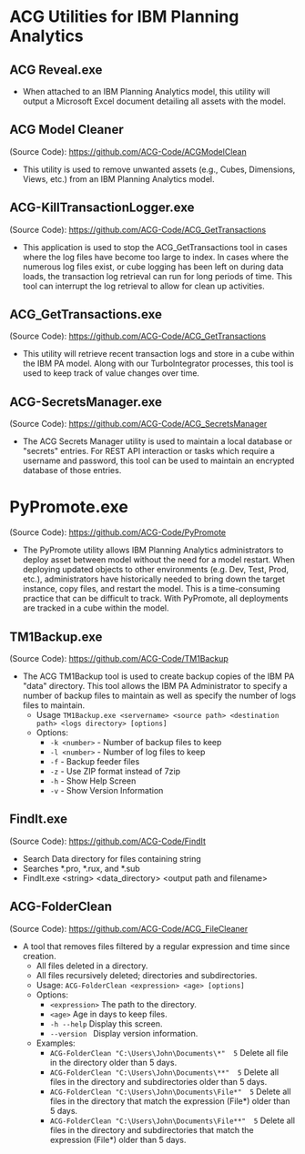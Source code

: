 # ACG Utilities for IBM Planning Analytics

## ACG Reveal.exe
* When attached to an IBM Planning Analytics model, this utility will output a Microsoft Excel document detailing all assets with the model.
## ACG Model Cleaner
(Source Code): https://github.com/ACG-Code/ACGModelClean
* This utility is used to remove unwanted assets (e.g., Cubes, Dimensions, Views, etc.) from an IBM Planning Analytics model.
## ACG-KillTransactionLogger.exe
(Source Code): https://github.com/ACG-Code/ACG_GetTransactions
* This application is used to stop the ACG_GetTransactions tool in cases where the log files
have become too large to index.  In cases where the numerous log files exist, or cube logging
has been left on during data loads, the transaction log retrieval can run for long periods of time.  This tool can interrupt the log retrieval to allow for clean up activities.
## ACG_GetTransactions.exe 
(Source Code): https://github.com/ACG-Code/ACG_GetTransactions
* This utility will retrieve recent transaction logs and store in a cube within the IBM PA model.  Along with our TurboIntegrator processes, this tool is used to keep track of value changes over time.
## ACG-SecretsManager.exe
(Source Code): https://github.com/ACG-Code/ACG_SecretsManager
* The ACG Secrets Manager utility is used to maintain a local database or "secrets" entries.  For REST API interaction or tasks which require a username and password, this tool can be used to maintain an encrypted database of those entries.
# PyPromote.exe
(Source Code): https://github.com/ACG-Code/PyPromote
* The  PyPromote utility allows IBM Planning Analytics administrators to deploy asset between model without the need for a model restart.   When deploying updated objects to other environments (e.g. Dev, Test, Prod, etc.), administrators have historically needed to bring down the target instance, copy files, and restart the model.  This is a time-consuming practice that can be difficult to track.  With PyPromote, all deployments are tracked in a cube within the model.
## TM1Backup.exe
(Source Code): https://github.com/ACG-Code/TM1Backup 
* The ACG TM1Backup tool is used to create backup copies of the IBM PA "data" directory.  This tool allows the IBM PA Administrator to specify a number of backup files to maintain as well as specify the number of logs files to maintain.
  * Usage `TM1Backup.exe <servername> <source path> <destination path> <logs directory> [options] `
   * Options: 
      * `-k <number>` - Number of backup files to keep
      * `-l <number>` - Number of log files to keep
      * `-f` - Backup feeder files
      * `-z` - Use ZIP format instead of 7zip
      * `-h` - Show Help Screen
      * `-v` - Show Version Information
## FindIt.exe
(Source Code): https://github.com/ACG-Code/FindIt
* Search Data directory for files containing string
* Searches *.pro, *.rux, and *.sub
* FindIt.exe <string\> <data_directory\> <output path and filename\>
## ACG-FolderClean
(Source Code): https://github.com/ACG-Code/ACG_FileCleaner
* A tool that removes files filtered by a regular expression and time since creation.
  * All files deleted in a directory.
  * All files recursively deleted; directories and subdirectories.
  * Usage: `ACG-FolderClean <expression> <age> [options]`
  * Options:
    * `<expression>`        The path to the directory.
    * `<age>`              Age in days to keep files.
    * `-h --help`           Display this screen.
    * `--version `          Display version information.
  * Examples:
    * `ACG-FolderClean "C:\Users\John\Documents\*"  5`  Delete all file in the directory older than 5 days.
    * `ACG-FolderClean "C:\Users\John\Documents\**"  5`  Delete all files in the directory and subdirectories older than 5 days.
    * `ACG-FolderClean "C:\Users\John\Documents\File*"  5` Delete all files in the directory that match the expression (File*) older than 5 days.
    * `ACG-FolderClean "C:\Users\John\Documents\File**"  5` Delete all files in the directory and subdirectories that match the expression (File*) older than 5 days.